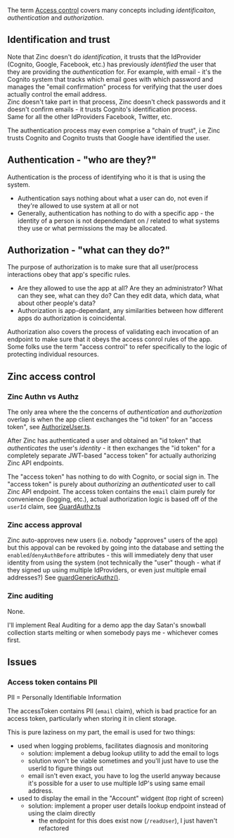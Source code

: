 
The term [Access control](https://en.wikipedia.org/wiki/Computer_access_control) 
covers many concepts including _identificaiton_, _authentication_ and 
_authorization_. 

## Identification and trust

Note that Zinc doesn't do _identification_, it trusts that the 
IdProvider (Cognito, Google, Facebook, etc.) has previously _identified_ the 
user that they are providing the _authentication_ for. 
For example, with email - it's the Cognito system that tracks which email goes 
with which password and manages the "email confirmation" process for verifying 
that the user does actually control the email address.  
Zinc doesn't take part in that process, Zinc doesn't check passwords and it 
doesn't confirm emails  - it trusts Cognito's identification process.  
Same for all the other IdProviders Facebook, Twitter, etc.

The authentication process may even comprise a "chain of trust", 
i.e Zinc trusts Cognito and Cognito trusts that Google have identified the user.


## Authentication - "who are they?"

Authentication is the process of identifying who it is that is using the system.

* Authentication says nothing about what a user can do, not even if they're 
  allowed to use system at all or not
* Generally, authentication has nothing to do with a specific app - 
  the identity of a person is not dependendant on / related to what systems 
  they use or what permissions the may be allocated.

## Authorization - "what can they do?"

The purpose of authorization is to make sure that all user/process 
interactions obey that app's specific rules.

* Are they allowed to use the app at all?
  Are they an administrator?
  What can they see, what can they do?
  Can they edit data, which data, what about other people's data?
* Authorization is app-dependant, any similarities between how different apps
  do authorization is coincidental.

Authorization also covers the process of validating each invocation of an 
endpoint to make sure that it obeys the access conrol rules of the app.
Some folks use the term "access control" to refer specifically
to the logic of protecting individual resources.


## Zinc access control

### Zinc Authn vs Authz

The only area where the the concerns of *authentication* and *authorization*
overlap is when the app client exchanges the "id token" for an "access token", 
see [AuthorizeUser.ts](/aws-infra/lambda/src/ZincApi/AuthorizeUser.ts).

After Zinc has authenticated a user and obtained an "id token" that 
*authenticates* the user's *identity* - it then exchanges the "id token" for a 
completely separate JWT-based "access token" for actually authorizing 
Zinc API endpoints.

The "access token" has nothing to do with Cognito, or social sign in.
The "access token" is purely about *authorizing* an *authenticated* user to call
Zinc API endpoint.  The access token contains the `email` claim purely for
convenience (logging, etc.), actual authorization logic is based off of 
the `userId` claim, see 
[GuardAuthz.ts](/aws-infra/lambda/src/ZincApi/Authz/GuardAuthz.ts)

### Zinc access approval
Zinc auto-approves new users (i.e. nobody "approves" users of the app)
but this appoval can be revoked by going into the database and setting the
`enabled`/`denyAuthBefore` attributes - this will immediately deny that user
identity from using the system (not technically the "user" though - what if they
signed up using multiple IdProviders, or even just multiple email addresses?)
See [guardGenericAuthz()](/aws-infra/lambda/src/ZincApi/Authz/GuardAuthz.ts).

### Zinc auditing

None.

I'll implement Real Auditing for a demo app the day Satan's snowball collection 
starts melting or when somebody pays me - whichever comes first.


## Issues

### Access token contains PII 

PII = Personally Identifiable Information

The accessToken contains PII (`email` claim), which is bad practice for an 
access token, particularly when storing it in client storage.

This is pure laziness on my part, the email is used for two things:
* used when logging problems, facilitates diagnosis and monitoring
  * solution: implement a debug lookup utility to add the email to logs
  * solution won't be viable sometimes and you'll just have to use the userId to
    figure things out 
  * email isn't even exact, you have to log the userId anyway because it's 
  possible for a user to use multiple IdP's using same email address.
* used to display the email in the "Account" widgent (top right of screen)
  * solution: implement a proper user details lookup endpoint instead of 
  using the claim directly
    * the endpoint for this does exist now (`/readUser`), I just haven't 
    refactored 
